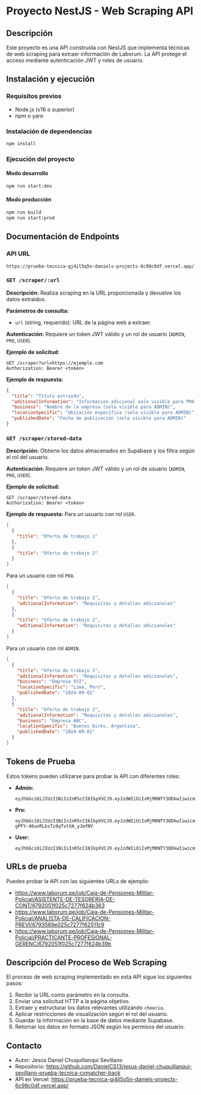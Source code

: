 # Proyecto NestJS - Web Scraping API

## Descripción
Este proyecto es una API construida con NestJS que implementa técnicas de web scraping para extraer información de Laborum. La API protege el acceso mediante autenticación JWT y roles de usuario.

## Instalación y ejecución

### Requisitos previos
- Node.js (v16 o superior)
- npm o yarn

### Instalación de dependencias
```bash
npm install
```

### Ejecución del proyecto
#### Modo desarrollo
```bash
npm run start:dev
```

#### Modo producción
```bash
npm run build
npm run start:prod
```

## Documentación de Endpoints

### API URL
```https
https://prueba-tecnica-gj4il5q5n-daniels-projects-6c98c0df.vercel.app/
```

### `GET /scraper/:url`
**Descripción:** Realiza scraping en la URL proporcionada y devuelve los datos extraídos. 

**Parámetros de consulta:**
- `url` (string, requerido): URL de la página web a extraer.

**Autenticación:** Requiere un token JWT válido y un rol de usuario (`ADMIN`, `PRO`, `USER`).

**Ejemplo de solicitud:**
```http
GET /scraper?url=https://ejemplo.com
Authorization: Bearer <token>
```

**Ejemplo de respuesta:**
```json
{
  "title": "Título extraído",
  "aditionalInformation": "Información adicional solo visible para PRO y ADMIN",
  "business": "Nombre de la empresa (solo visible para ADMIN)",
  "locationSpecific": "Ubicación específica (solo visible para ADMIN)",
  "publishedDate": "Fecha de publicación (solo visible para ADMIN)"
}
```

### `GET /scraper/stored-data`
**Descripción:** Obtiene los datos almacenados en Supabase y los filtra según el rol del usuario.

**Autenticación:** Requiere un token JWT válido y un rol de usuario (`ADMIN`, `PRO`, `USER`).

**Ejemplo de solicitud:**
```http
GET /scraper/stored-data
Authorization: Bearer <token>
```

**Ejemplo de respuesta:**
Para un usuario con rol `USER`.
```json
[
  {
    "title": "Oferta de trabajo 1"
  },
  {
    "title": "Oferta de trabajo 2"
  }
]
```

Para un usuario con rol `PRO`.
```json
[
  {
    "title": "Oferta de trabajo 1",
    "aditionalInformation": "Requisitos y detalles adicionales"
  },
  {
    "title": "Oferta de trabajo 2",
    "aditionalInformation": "Requisitos y detalles adicionales"
  }
]
```

Para un usuario con rol `ADMIN`.
```json
[
  {
    "title": "Oferta de trabajo 1",
    "aditionalInformation": "Requisitos y detalles adicionales",
    "business": "Empresa XYZ",
    "locationSpecific": "Lima, Perú",
    "publishedDate": "2024-09-02"
  },
  {
    "title": "Oferta de trabajo 2",
    "aditionalInformation": "Requisitos y detalles adicionales",
    "business": "Empresa ABC",
    "locationSpecific": "Buenos Aires, Argentina",
    "publishedDate": "2024-09-01"
  }
]
```

## Tokens de Prueba
Estos tokens pueden utilizarse para probar la API con diferentes roles:

- **Admin:**
  ```
  eyJhbGciOiJIUzI1NiIsInR5cCI6IkpXVCJ9.eyJzdWIiOiIxMjM0NTY3ODkwIiwicm9sZSI6ImFkbWluIiwiaWF0IjoxNTE2MjM5MDIyfQ.HXdcgO56yFXViBolaA2tOvtDtiV9uPnNBqZHygF7kpI
  ```
- **Pro:**
  ```
  eyJhbGciOiJIUzI1NiIsInR5cCI6IkpXVCJ9.eyJzdWIiOiIxMjM0NTY3ODkwIiwicm9sZSI6InBybyIsImlhdCI6MTUxNjIzOTAyMn0.RDElf3xubgRdy-gPFY-46unRLbsTz0qTvtXA_yJmfNY
  ```
- **User:**
  ```
  eyJhbGciOiJIUzI1NiIsInR5cCI6IkpXVCJ9.eyJzdWIiOiIxMjM0NTY3ODkwIiwicm9sZSI6InVzZXIiLCJpYXQiOjE1MTYyMzkwMjJ9._YQB2RpRLoT5xPCKI8xbYds9EBwnF4odLprpyABQDLM
  ```

## URLs de prueba
Puedes probar la API con las siguientes URLs de ejemplo:

- https://www.laborum.pe/job/Caja-de-Pensiones-Militar-Policial/ASISTENTE-DE-TESORERIA-DE-CONT/6792051f025c7277f624b363
- https://www.laborum.pe/job/Caja-de-Pensiones-Militar-Policial/ANALISTA-DE-CALIFICACION-PREVI/6793569e025c7277f62511c9
- https://www.laborum.pe/job/Caja-de-Pensiones-Militar-Policial/PRACTICANTE-PROFESIONAL-GERENC/6792051f025c7277f624b39b

## Descripción del Proceso de Web Scraping
El proceso de web scraping implementado en esta API sigue los siguientes pasos:
1. Recibir la URL como parámetro en la consulta.
2. Enviar una solicitud HTTP a la página objetivo.
3. Extraer y estructurar los datos relevantes utilizando `cheerio`.
4. Aplicar restricciones de visualización según el rol del usuario.
5. Guardar la información en la base de datos mediante Supabase.
6. Retornar los datos en formato JSON según los permisos del usuario.

## Contacto
- Autor: Jesús Daniel Chuquillanqui Sevillano
- Repositorio: https://github.com/DanielCS13/jesus-daniel-chuquillanqui-sevillano-prueba-tecnica-cvmatcher-back
- API en Vercel: https://prueba-tecnica-gj4il5q5n-daniels-projects-6c98c0df.vercel.app/
